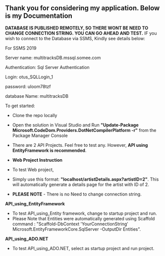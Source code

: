 Thank you for considering my application. Below is my Documentation
-------------------------------------------------------------------
**DATABASE IS PUBLISHED REMOTELY, SO THERE WONT BE NEED TO CHANGE CONNECTION STRING. YOU CAN GO AHEAD AND TEST.**
IF you wish to connect to the Database via SSMS, Kindly see details below:



For SSMS 2019

Server name: multitracksDB.mssql.somee.com

Authentication: Sql Server Authentication

Login: otus_SQLLogin_1

password: uloom78tzf

database Name: multitracksDB








To get started:
- Clone the repo locally	
- Open the solution in Visual Studio	and Run **"Update-Package Microsoft.CodeDom.Providers.DotNetCompilerPlatform -r"** from the Package Manager Console	
-  There are 2 API Projects. Feel free to test any. However, **API using EntityFramework is recommended**.

-  **Web Project Instruction**
-  To test Web project,  
-  Simply use this format: **"localhost/artistDetails.aspx?artistID=2"**. This will automatically generate a details page for the artist with ID of 2.
-  **PLEASE NOTE** - There is no Need to change connection string.

  **API_using_EntityFramework**
-  To test API_using_Entity framework, change to startup project and run.
-  Please Note that Entities were automatically generated using Scaffold command : "Scaffold-DbContext 'YourConnectionString' Microsoft.EntityFrameworkCore.SqlServer -OutputDir Entities".

**API_using_ADO.NET**
-  To test API_using_ADO.NET, select as startup project and run project.

